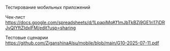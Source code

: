 Тестирование мобильных приложений

Чек-лист
https://docs.google.com/spreadsheets/d/1LpapiMqKf1mJbTkBZj9GE1ri17jDRJvQIYftZIdxlFM/edit?usp=sharing

Тестовые сценарии
https://github.com/ZiganshinaAlsu/mobile/blob/main/G10-2025-07-11.pdf
